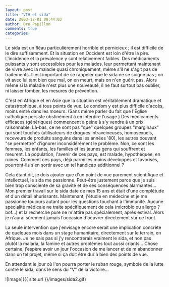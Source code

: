 ```yaml
---
layout: post
title: "VIH et sida"
date: 2003-12-01 00:44:03
author: Dre Papillon
comments: true
categories: 
---
```



Le sida est un fléau particulièrement horrible et pernicieux ; il est difficile de le dire suffisamment.  Et la situation en Occident est loin d'être la pire.  L'incidence et la prévalence y sont relativement faibles.  Des médicaments puissants y sont accessibles pour les malades, leur permettant maintenant de vivre avec la maladie quasi chroniquement, même s'il ne s'agit pas de traitements.  Il est important de se rappeler que le sida ne se soigne pas ; on vit avec lui tant bien que mal, on en meurt, mais on n'en guérit pas.  Alors même si la maladie n'est plus une nouveauté, il ne faut surtout pas oublier, ni laisser tomber, les mesures de prévention.

C'est en Afrique et en Asie que la situation est véritablement dramatique et catastrophique, à tous points de vue.  Le condom y est plus difficile d'accès, moins entré dans les moeurs.  (Sans même parler du fait que l'Église catholique persiste obstinément à en interdire l'usage.)  Des médicaments efficaces (génériques) commencent à peine à s'y vendre à un prix raisonnable.  Là-bas, ce ne sont pas "que" quelques groupes "marginaux" qui sont touchés (utilisateurs de drogues intraveineuses, homosexuels, receveurs de produits sanguins dans les années '80), les autres pouvant "se permettre" d'ignorer inconsidérément le problème.  Non, ce sont les femmes, les enfants, les familles et les jeunes gens qui souffrent et meurent.  La population, l'avenir de ces pays, est malade, hypothéquée, en ruines.  Comment ces pays, déjà parmi les moins développés et favorisés, pourront-ils s'en sortir avec un tel handicap additionnel ?

Cela étant dit, je dois ajouter que d'un point de vue purement scientifique et intellectuel, le sida me passionne.  Peut-être justement parce que je suis bien trop consciente de sa gravité et de ses conséquences alarmantes...  Mon premier travail sur le sida date de mes 15 ans et était d'une complétude et d'un détail ahurissants.  Maintenant, j'étudie en médecine et je me passionne toujours autant pour les questions touchant à l'immunité.  Aucune spécialité médicale  ne traite spécifiquement de cela (microbio ou allergo ? bof...) et la recherche pure ne m'attire pas spécialement, après  estival.  Alors je n'aurai sûrement jamais l'occasion d'oeuvrer directement sur ce front.

La seule intervention que j'envisage encore serait une implication concrète de quelques mois dans un stage humanitaire, directement sur le terrain, en Afrique.  Je ne sais pas si j'y rencontrerais vraiment le sida, et non pas plutôt la malaria, la famine et autres problèmes tout aussi criants...  Chose certaine, j'espère avoir un jour l'occasion de me lancer et de m'abandonner dans un tel projet, même si ça doit être dur à bien des points de vue.

En attendant le jour où l'on pourra porter le ruban rouge, symbole de la lutte contre le sida, dans le sens du "V" de la victoire...

![Image]({{ site.url }}/images/sida2.gif)


